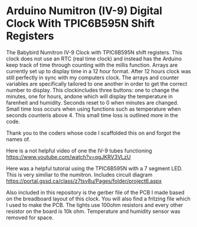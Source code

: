 # Arduino Numitron (IV-9) Digital Clock With TPIC6B595N Shift Registers

  The Babybird Numitron IV-9 Clock with TPIC6B595N shift registers. This clock does not use an RTC (real time clock) and instead has the Arduino keep track of time through counting with the millis function. Arrays are currently set up to display time in a 12 hour format. After 12 hours clock was still perfectly in sync with my computers clock. The arrays and counter variables are specifically tailored to one another in order to get the correct number to display. This clockincludes three buttons: one to change the minutes, one for hours, andone which will display the temperature in farenheit and humidity. Seconds reset to 0 when minutes are changed. Small time loss occurs when using functions such as temperature when seconds counteris above 4. This small time loss is outlined more in the code. 

Thank you to the coders whose code I scaffolded this on and forgot the names of.

Here is a not helpful video of one the IV-9 tubes functioning
https://www.youtube.com/watch?v=qgJKRV3VLzU

Here was a helpful tutorial using the TPIC6B595N with a 7 segment LED. This is very similiar to the numitron. Includes circuit diagram
https://portal.gssd.ca/class/z7tsv8u/Pages/folder/project6.aspx

Also included in this repository is the gerber file of the PCB I made based on the breadboard layout of this clock. You will also find a fritzing file which I used to make the PCB. The lights use 100ohm resistors and every other resistor on the board is 10k ohm. Temperature and humidity sensor was removed for space.
